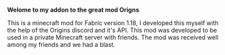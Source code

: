 **Welome to my addon to the great mod Origns**


This is a minecraft mod for Fabric version 1.18, I developed this myself with the help of the Origins discord and it's API. This mod was developed to be used in a private Minecraft server with friends. 
The mod was received well among my friends and we had a blast.
